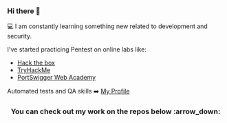 ### Hi there 👋

:computer: I am constantly learning something new related to development and security. 

I've started practicing Pentest on online labs like:
- [Hack the box](https://www.hackthebox.eu/home/users/profile/189410)
- [TryHackMe](https://tryhackme.com/)
- [PortSwigger Web Academy](https://portswigger.net/web-security)

Automated tests and QA skills :arrow_right: [My Profile](https://testautomationu.applitools.com/me.html#Gabriel-Ruiz)

<h3 align="center">
You can check out my work on the repos below :arrow_down:
  </h3>
<!--
**grmelito/grmelito** is a ✨ _special_ ✨ repository because its `README.md` (this file) appears on your GitHub profile.

Here are some ideas to get you started:

- 🔭 I’m currently working on ...
- 🌱 I’m currently learning ...
- 👯 I’m looking to collaborate on ...
- 🤔 I’m looking for help with ...
- 💬 Ask me about ...
- 📫 How to reach me: ...
- 😄 Pronouns: ...
- ⚡ Fun fact: ...
-->
